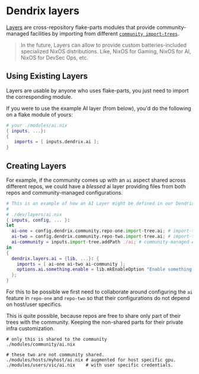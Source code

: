 # Dendrix layers

[Layers](https://github.com/vic/dendrix/tree/main/dev/layers) are cross-repository flake-parts modules that provide community-managed
facilities by importing from different [`community import-trees`](https://github.com/vic/dendrix/tree/main/dev/community/discovered).

> In the future, Layers can allow to provide custom batteries-included specialized NixOS distributions.
> Like, NixOS for Gaming, NixOS for AI, NixOS for DevSec Ops, etc.

## Using Existing Layers

Layers are usable by anyone who uses flake-parts, you just need to import the corresponding module.

If you were to use the example AI layer (from below), you'd do the following on a flake module of yours:

```nix
# your ./modules/ai.nix
{ inputs, ...}:
{
   imports = [ inputs.dendrix.ai ];
}
```

## Creating Layers

For example, if the community comes up with an `ai` aspect shared across different repos, we
could have a _blessed_ ai layer providing files from both repos and community-managed configurations.

```nix
# This is an example of how an AI Layer might be defined in our Dendrix community repository.
#
# ./dev/layers/ai.nix
{ inputs, config, ... }:
let
  ai-one = config.dendrix.community.repo-one.import-tree.ai; # import-tree for AI aspect from repo-one.
  ai-two = config.dendrix.community.repo-two.import-tree.ai; # import-tree for AI aspect from repo-two.
  ai-community = inputs.import-tree.addPath ./ai; # community-managed AI from ./dev/layers/ai/**.nix
in
{
  dendrix.layers.ai = {lib, ...}: {
    imports = [ ai-one ai-two ai-community ];
    options.ai.something.enable = lib.mkEnableOption "Enable something for AI";
  };
}
```

For this to be possible we first need to collaborate around configuring the `ai` feature
in `repo-one` and `repo-two` so that their configurations do not depend on host/user specifics.

This is quite possible, because repos are free to share only part of their trees with the community.
Keeping the non-shared parts for their private infra customization.

```shell
# only this is shared to the community
./modules/community/ai.nix

# these two are not community shared.
./modules/hosts/myhost/ai.nix # augmented for host specific gpu.
./modules/users/vic/ai.nix    # with user specific credentials.
```
